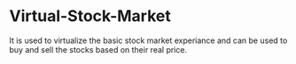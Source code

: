# Virtual-Stock-Market
It is used to virtualize the basic stock market experiance and can be used to buy and sell the stocks based on their real price.
